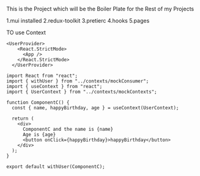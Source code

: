 This is the Project which will be the Boiler Plate for the Rest of my Projects

1.mui installed
2.redux-toolkit
3.pretierc
4.hooks
5.pages

TO use Context

```
<UserProvider>
    <React.StrictMode>
      <App />
    </React.StrictMode>
  </UserProvider>
```

```
import React from "react";
import { withUser } from "../contexts/mockConsumer";
import { useContext } from "react";
import { UserContext } from "../contexts/mockContexts";

function ComponentC() {
  const { name, happyBirthday, age } = useContext(UserContext);

  return (
    <div>
      ComponentC and the name is {name}
      Age is {age}
      <button onClick={happyBirthday}>happyBirthday</button>
    </div>
  );
}

export default withUser(ComponentC);
```
